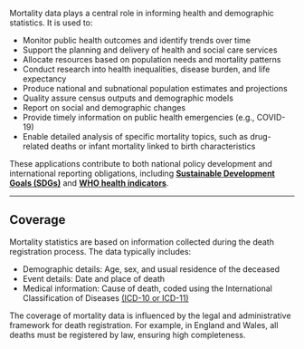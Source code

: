 Mortality data plays a central role in informing health and demographic statistics. It is used to:

- Monitor public health outcomes and identify trends over time
- Support the planning and delivery of health and social care services
- Allocate resources based on population needs and mortality patterns
- Conduct research into health inequalities, disease burden, and life expectancy
- Produce national and subnational population estimates and projections
- Quality assure census outputs and demographic models
- Report on social and demographic changes
- Provide timely information on public health emergencies (e.g., COVID-19)
- Enable detailed analysis of specific mortality topics, such as drug-related deaths or infant mortality linked to birth characteristics

These applications contribute to both national policy development and international reporting obligations, including **[Sustainable Development Goals (SDGs)](https://www.who.int/standards/classifications/classification-of-diseases)** and **[WHO health indicators](https://www.who.int/standards/classifications/classification-of-diseases)**.

---

## Coverage

Mortality statistics are based on information collected during the death registration process. The data typically includes:

- Demographic details: Age, sex, and usual residence of the deceased
- Event details: Date and place of death
- Medical information: Cause of death, coded using the International Classification of Diseases [(ICD-10 or ICD-11)](https://www.who.int/standards/classifications/classification-of-diseases)

The coverage of mortality data is influenced by the legal and administrative framework for death registration. For example, in England and Wales, all deaths must be registered by law, ensuring high completeness.

